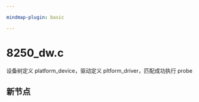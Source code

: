 ```yaml
---

mindmap-plugin: basic

---
```


# 8250_dw.c
设备树定义 platform_device，驱动定义 pltform_driver，匹配成功执行 probe

## 新节点
